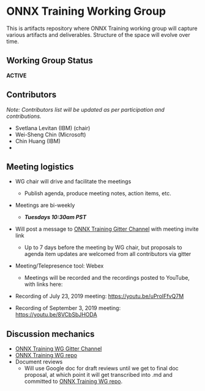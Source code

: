 <!--- SPDX-License-Identifier: Apache-2.0 -->

# ONNX Training Working Group

This is artifacts repository where ONNX Training working group will capture various artifacts and deliverables.
Structure of the space will evolve over time.

## Working Group Status
**ACTIVE**

## Contributors
*Note: Contributors list will be updated as per participation and contributions.*
* Svetlana Levitan (IBM) (chair)
* Wei-Sheng Chin (Microsoft)
* Chin Huang (IBM)
*

## Meeting logistics
* WG chair will drive and facilitate the meetings
  * Publish agenda, produce meeting notes, action items, etc.
* Meetings are bi-weekly
  * ***Tuesdays 10:30am PST***
* Will post a message to [ONNX Training Gitter Channel](https://gitter.im/onnx/training) with meeting invite link
  * Up to 7 days before the meeting by WG chair, but proposals to agenda item updates are welcomed from all contributors via gitter
* Meeting/Telepresence tool: Webex
  * Meetings will be recorded and the recordings posted to YouTube, with links here:

* Recording of July 23, 2019 meeting: https://youtu.be/uProIFfvQ7M
* Recording of September 3, 2019 meeting: https://youtu.be/8VCbSbJHODA

## Discussion mechanics
* [ONNX Training WG Gitter Channel](https://gitter.im/onnx/training)
* [ONNX Training WG repo](https://github.com/onnx/working-groups/training)
* Document reviews
  * Will use Google doc for draft reviews until we get to final doc proposal, at which point it will get transcribed into .md and committed to [ONNX Training WG repo](https://github.com/onnx/working-groups/training).



